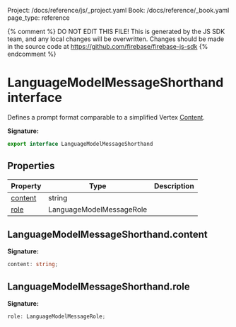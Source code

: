 Project: /docs/reference/js/_project.yaml
Book: /docs/reference/_book.yaml
page_type: reference

{% comment %}
DO NOT EDIT THIS FILE!
This is generated by the JS SDK team, and any local changes will be
overwritten. Changes should be made in the source code at
https://github.com/firebase/firebase-js-sdk
{% endcomment %}

# LanguageModelMessageShorthand interface
Defines a prompt format comparable to a simplified Vertex [Content](./vertexai.content.md#content_interface)<!-- -->.

<b>Signature:</b>

```typescript
export interface LanguageModelMessageShorthand 
```

## Properties

|  Property | Type | Description |
|  --- | --- | --- |
|  [content](./vertexai.languagemodelmessageshorthand.md#languagemodelmessageshorthandcontent) | string |  |
|  [role](./vertexai.languagemodelmessageshorthand.md#languagemodelmessageshorthandrole) | LanguageModelMessageRole |  |

## LanguageModelMessageShorthand.content

<b>Signature:</b>

```typescript
content: string;
```

## LanguageModelMessageShorthand.role

<b>Signature:</b>

```typescript
role: LanguageModelMessageRole;
```
